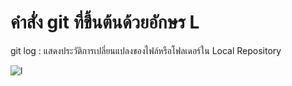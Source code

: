 # คำสั่ง git ที่ขึ้นต้นด้วยอักษร L
git log : แสดงประวัติการเปลี่ยนแปลงของไฟล์หรือโฟลเดอร์ใน Local Repository

![l](https://github.com/Siriratda/Git-A-Z-Mission_65030240/assets/144195995/34c6b43b-c12f-4ebf-92ef-0495f8ae2b1c)
